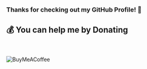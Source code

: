 ### **Thanks for checking out my GitHub Profile!** 🙏

## 💰 You can help me by Donating

<br/>
 
  ![BuyMeACoffee](https://img.buymeacoffee.com/button-api/?text=Buymeacoffee&emoji=&slug=codingstella&button_colour=FFDD00&font_colour=000000&font_family=Comic&outline_colour=000000&coffee_colour=ffffff)
